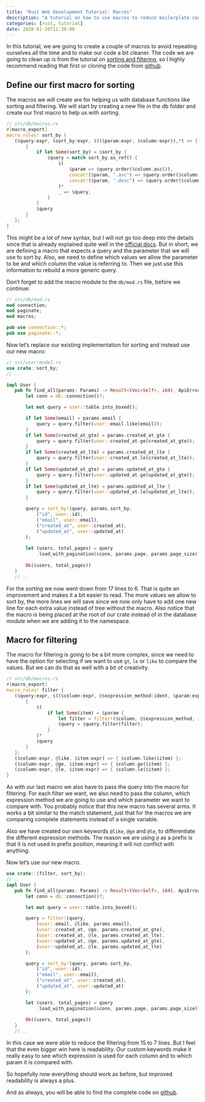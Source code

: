 ```yaml
---
title: "Rust Web Development Tutorial: Macros"
description: "A tutorial on how to use macros to reduce boilerplate code and imporve readability."
categories: [rust, tutorial]
date: 2020-01-26T11:38:00
---
```


In this tutorial, we are going to create a couple of macros to avoid repeating ourselves all the time and to make our code a bit cleaner. The code we are going to clean up is from the tutorial on [sorting and filtering](https://cloudmaker.dev/sorting-and-filtering-with-diesel/), so I highly recommend reading that first or cloning the code from [github](https://github.com/thecloudmaker/actix_tutorials/tree/master/filtering_and_sorting).

## Define our first macro for sorting
The macros we will create are for helping us with database functions like sorting and filtering. We will start by creating a new file in the db folder and create our first macro to help us with sorting.

``` rust
// src/db/macros.rs
#[macro_export]
macro_rules! sort_by {
   ($query:expr, $sort_by:expr, $(($param:expr, $column:expr)),*) => {
       {
           if let Some(sort_by) = $sort_by {
               $query = match sort_by.as_ref() {
                   $(
                       $param => $query.order($column.asc()),
                       concat!($param, ".asc") => $query.order($column.asc()),
                       concat!($param, ".desc") => $query.order($column.desc()),
                   )*
                   _ => $query,
               }
           }
           $query
       }
   };
}
```

This might be a lot of new syntax, but I will not go too deep into the details since that is already explained quite well in the [official docs](https://doc.rust-lang.org/1.7.0/book/macros.html). But in short, we are defining a macro that expects a query and the parameter that we will use to sort by. Also, we need to define which values we allow the parameter to be and which column the value is referring to. Then we just use this information to rebuild a more generic query.

Don’t forget to add the macro module to the `db/mod.rs` file, before we continue:
``` rust
// src/db/mod.rs
mod connection;
mod paginate;
mod macros;

pub use connection::*;
pub use paginate::*;
```

 Now let’s replace our existing implementation for sorting and instead use our new macro:
``` rust
// src/user/model.rs
use crate::sort_by;
// ..

impl User {
   pub fn find_all(params: Params) -> Result<(Vec<Self>, i64), ApiError> {
       let conn = db::connection()?;

       let mut query = user::table.into_boxed();

       if let Some(email) = params.email {
           query = query.filter(user::email.like(email));
       }
       if let Some(created_at_gte) = params.created_at_gte {
           query = query.filter(user::created_at.ge(created_at_gte));
       }
       if let Some(created_at_lte) = params.created_at_lte {
           query = query.filter(user::created_at.le(created_at_lte));
       }
       if let Some(updated_at_gte) = params.updated_at_gte {
           query = query.filter(user::updated_at.ge(updated_at_gte));
       }
       if let Some(updated_at_lte) = params.updated_at_lte {
           query = query.filter(user::updated_at.le(updated_at_lte));
       }

       query = sort_by!(query, params.sort_by,
           ("id", user::id),
           ("email", user::email),
           ("created_at", user::created_at),
           ("updated_at", user::updated_at)
       );
      
       let (users, total_pages) = query
           .load_with_pagination(&conn, params.page, params.page_size)?;
      
       Ok((users, total_pages))
   }
   // ..
```
For the sorting we now went down from 17 lines to 6. That is quite an improvement and makes it a bit easier to read. The more values we allow to sort by, the more lines we will save since we now only have to add one new line for each extra value instead of tree without the macro.
Also notice that the macro is being placed at the root of our crate instead of in the database module when we are adding it to the namespace.

## Macro for filtering
The macro for filtering is going to be a bit more complex, since we need to have the option for selecting if we want to use `gt`, `le` or `like` to compare the values. But we can do that as well with a bit of creativity.

``` rust
// src/db/macros.rs
#[macro_export]
macro_rules! filter {
   ($query:expr, $(($column:expr, @$expression_method:ident, $param:expr)),*) => {
       {
           $(
               if let Some(item) = $param {
                   let filter = filter!($column, @$expression_method, item);
                   $query = $query.filter(filter);
               }
           )*
           $query
       }
   };
   ($column:expr, @like, $item:expr) => { $column.like($item) };
   ($column:expr, @ge, $item:expr) => { $column.ge($item) };
   ($column:expr, @le, $item:expr) => { $column.le($item) };
}
```
As with our last macro we also have to pass the query into the macro for filtering. For each filter we want, we also need to pass the column, which expression method we are going to use and which parameter we want to compare with.
You probably notice that this new macro has several arms. It works a bit similar to the match statement, just that for the macros we are comparing complete statements instead of a single variable.

Also we have created our own keywords `@like`, `@ge` and `@le`, to differentiate the different expression methods. The reason we are using `@` as a prefix is that it is not used in prefix position, meaning it will not conflict with anything.

Now let’s use our new macro.
``` rust
use crate::{filter, sort_by};
// ..
impl User {
   pub fn find_all(params: Params) -> Result<(Vec<Self>, i64), ApiError> {
       let conn = db::connection()?;

       let mut query = user::table.into_boxed();

       query = filter!(query,
           (user::email, @like, params.email),
           (user::created_at, @ge, params.created_at_gte),
           (user::created_at, @le, params.created_at_lte),
           (user::updated_at, @ge, params.updated_at_gte),
           (user::updated_at, @le, params.updated_at_lte)
       );

       query = sort_by!(query, params.sort_by,
           ("id", user::id),
           ("email", user::email),
           ("created_at", user::created_at),
           ("updated_at", user::updated_at)
       );

       let (users, total_pages) = query
           .load_with_pagination(&conn, params.page, params.page_size)?;
      
       Ok((users, total_pages))
   }
   // ..
```

In this case we were able to reduce the filtering from 15 to 7 lines. But I feel that the even bigger win here is readability. Our custom keywords make it really easy to see which expression is used for each column and to which param it is compared with.

So hopefully now everything should work as before, but improved readability is always a plus.

And as always, you will be able to find the complete code on [github](https://github.com/thecloudmaker/actix_tutorials/tree/master/macros).
